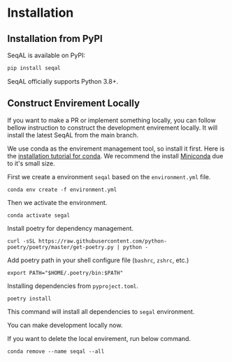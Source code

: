 # Installation

## Installation from PyPI

SeqAL is available on PyPI:

```bash
pip install seqal
```

SeqAL officially supports Python 3.8+.

## Construct Envirement Locally

If you want to make a PR or implement something locally, you can follow bellow instruction to construct the development envirement locally. It will install the latest SeqAL from the main branch.

We use conda as the envirement management tool, so install it first. Here is the [installation tutorial for conda](https://docs.conda.io/projects/conda/en/latest/user-guide/install/index.html#installing-conda-on-a-system-that-has-other-python-installations-or-packages). We recommend the install [Miniconda](https://docs.conda.io/en/latest/miniconda.html#macos-installers) due to it's small size.


First we create a environment `seqal` based on the `environment.yml` file.

```
conda env create -f environment.yml
```

Then we activate the environment.

```
conda activate segal
```

Install poetry for dependency management.

```
curl -sSL https://raw.githubusercontent.com/python-poetry/poetry/master/get-poetry.py | python -
```

Add poetry path in your shell configure file (`bashrc`, `zshrc`, etc.)
```
export PATH="$HOME/.poetry/bin:$PATH"
```

Installing dependencies from `pyproject.toml`.

```
poetry install
```

This command will install all dependencies to `segal` environment.

You can make development locally now.

If you want to delete the local envirement, run below command.
```
conda remove --name seqal --all
```
